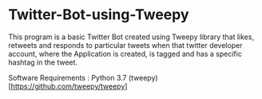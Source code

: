 # Twitter-Bot-using-Tweepy
This program is a basic Twitter Bot created using Tweepy library that likes, retweets and responds to particular tweets when that twitter developer account, where the Application is created, is tagged and has a specific hashtag in the tweet.

Software Requirements : Python 3.7
                        (tweepy)[https://github.com/tweepy/tweepy]
